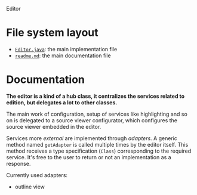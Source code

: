 Editor





# File system layout

- [`Editor.java`](./Editor.java): the main implementation file
- [`readme.md`](./readme.md): the main documentation file





# Documentation

__The editor is a kind of a hub class, it centralizes the services related to edition, but delegates a lot to other classes.__

The main work of configuration, setup of services like highlighting and so on is delegated to a source viewer configurator, which configures the source viewer embedded in the editor.

Services more _external_ are implemented through _adapters_. A generic method named `getAdapter` is called multiple times by the editor itself. This method receives a type specification (`Class`) corresponding to the required service. It's free to the user to return or not an implementation as a response.

Currently used adapters:

- outline view
